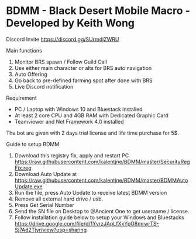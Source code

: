 # BDMM - Black Desert Mobile Macro - Developed by Keith Wong
Discord Invite https://discord.gg/SUrmdjZWRU

Main functions
1. Monitor BRS spawn / Follow Guild Call
2. Use either main character or alts for BRS auto navigation
3. Auto Offering
4. Go back to pre-defined farming spot after done with BRS
5. Live Discord notification

Requirement
- PC / Laptop with Windows 10 and Bluestack installed
- At least 2 core CPU and 4GB RAM with Dedicated Graphic Card
- Teamviewer and Net Framework 4.0 installed

The bot are given with 2 days trial license and life time purchase for 5$.

Guide to setup BDMM
1. Download this registry fix, apply and restart PC https://raw.githubusercontent.com/kalentjne/BDMM/master/SecurityRegFix.reg
2. Download Auto Update at https://raw.githubusercontent.com/kalentjne/BDMM/master/BDMMAutoUpdate.exe
3. Run the file, press Auto Update to receive latest BDMM version
4. Remove all external hard drive / usb.
5. Press Get Serial Number
6. Send the SN file on Desktop to @Ancient One to get username / license.
7. Follow installation guide below to setup your Windows and Bluestacks
https://drive.google.com/file/d/1YvrzJApLfXxYpO8mrwrTS-Sj7Ad2Tjyr/view?usp=sharing
